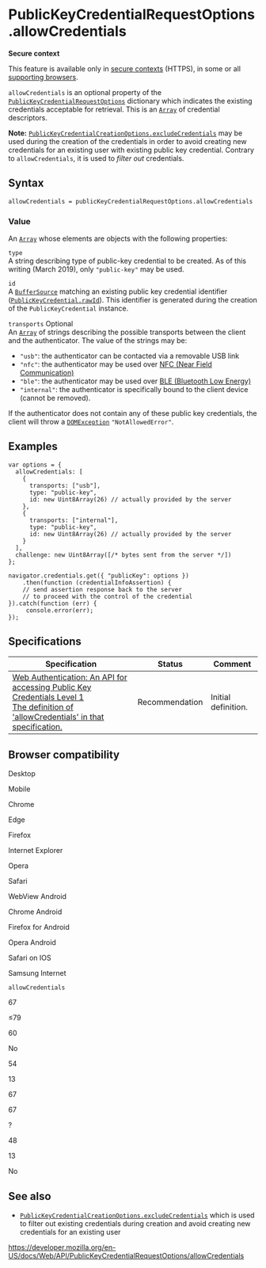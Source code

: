 PublicKeyCredentialRequestOptions.allowCredentials
==================================================

**Secure context**

This feature is available only in [secure contexts](https://developer.mozilla.org/en-US/docs/Web/Security/Secure_Contexts) (HTTPS), in some or all [supporting browsers](#browser_compatibility).

`allowCredentials` is an optional property of the [`PublicKeyCredentialRequestOptions`](../publickeycredentialrequestoptions) dictionary which indicates the existing credentials acceptable for retrieval. This is an [`Array`](https://developer.mozilla.org/en-US/docs/Web/JavaScript/Reference/Global_Objects/Array) of credential descriptors.

**Note:** [`PublicKeyCredentialCreationOptions.excludeCredentials`](../publickeycredentialcreationoptions/excludecredentials) may be used during the creation of the credentials in order to avoid creating new credentials for an existing user with existing public key credential. Contrary to `allowCredentials`, it is used to *filter out* credentials.

Syntax
------

    allowCredentials = publicKeyCredentialRequestOptions.allowCredentials

### Value

An [`Array`](https://developer.mozilla.org/en-US/docs/Web/JavaScript/Reference/Global_Objects/Array) whose elements are objects with the following properties:

`type`  
A string describing type of public-key credential to be created. As of this writing (March 2019), only `"public-key"` may be used.

`id`  
A [`BufferSource`](../buffersource) matching an existing public key credential identifier ([`PublicKeyCredential.rawId`](../publickeycredential/rawid)). This identifier is generated during the creation of the `PublicKeyCredential` instance.

 `transports` <span class="badge inline optional">Optional</span>   
An [`Array`](https://developer.mozilla.org/en-US/docs/Web/JavaScript/Reference/Global_Objects/Array) of strings describing the possible transports between the client and the authenticator. The value of the strings may be:

-   `"usb"`: the authenticator can be contacted via a removable USB link
-   `"nfc"`: the authenticator may be used over [NFC (Near Field Communication)](https://en.wikipedia.org/wiki/Near-field_communication)
-   `"ble"`: the authenticator may be used over [BLE (Bluetooth Low Energy)](https://en.wikipedia.org/wiki/Bluetooth_Low_Energy)
-   `"internal"`: the authenticator is specifically bound to the client device (cannot be removed).

If the authenticator does not contain any of these public key credentials, the client will throw a [`DOMException`](../domexception) `"NotAllowedError"`.

Examples
--------

    var options = {
      allowCredentials: [
        {
          transports: ["usb"],
          type: "public-key",
          id: new Uint8Array(26) // actually provided by the server
        },
        {
          transports: ["internal"],
          type: "public-key",
          id: new Uint8Array(26) // actually provided by the server
        }
      ],
      challenge: new Uint8Array([/* bytes sent from the server */])
    };

    navigator.credentials.get({ "publicKey": options })
        .then(function (credentialInfoAssertion) {
        // send assertion response back to the server
        // to proceed with the control of the credential
    }).catch(function (err) {
         console.error(err);
    });

Specifications
--------------

<table><thead><tr class="header"><th>Specification</th><th>Status</th><th>Comment</th></tr></thead><tbody><tr class="odd"><td><a href="https://w3c.github.io/webauthn/#dom-publickeycredentialrequestoptions-allowcredentials">Web Authentication: An API for accessing Public Key Credentials Level 1<br />
<span class="small">The definition of 'allowCredentials' in that specification.</span></a></td><td><span class="spec-rec">Recommendation</span></td><td>Initial definition.</td></tr></tbody></table>

Browser compatibility
---------------------

Desktop

Mobile

Chrome

Edge

Firefox

Internet Explorer

Opera

Safari

WebView Android

Chrome Android

Firefox for Android

Opera Android

Safari on IOS

Samsung Internet

`allowCredentials`

67

≤79

60

No

54

13

67

67

?

48

13

No

See also
--------

-   [`PublicKeyCredentialCreationOptions.excludeCredentials`](../publickeycredentialcreationoptions/excludecredentials) which is used to filter out existing credentials during creation and avoid creating new credentials for an existing user

<a href="https://developer.mozilla.org/en-US/docs/Web/API/PublicKeyCredentialRequestOptions/allowCredentials" class="_attribution-link">https://developer.mozilla.org/en-US/docs/Web/API/PublicKeyCredentialRequestOptions/allowCredentials</a>
